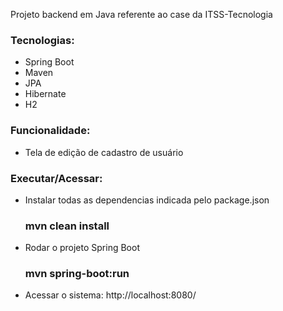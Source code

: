 Projeto backend em Java referente ao case da ITSS-Tecnologia

### Tecnologias:

 * Spring Boot
 * Maven
 * JPA
 * Hibernate
 * H2

### Funcionalidade:
 * Tela de edição de cadastro de usuário

### Executar/Acessar:

 * Instalar todas as dependencias indicada pelo package.json
    ### mvn clean install

 * Rodar o projeto Spring Boot 
    ### mvn spring-boot:run

 * Acessar o sistema: http://localhost:8080/